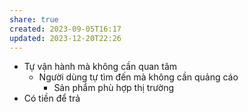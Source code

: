```yaml
---
share: true
created: 2023-09-05T16:17
updated: 2023-12-20T22:26
---
```


- Tự vận hành mà không cần quan tâm
	- Người dùng tự tìm đến mà không cần quảng cáo
		- Sản phẩm phù hợp thị trường
- Có tiền để trả